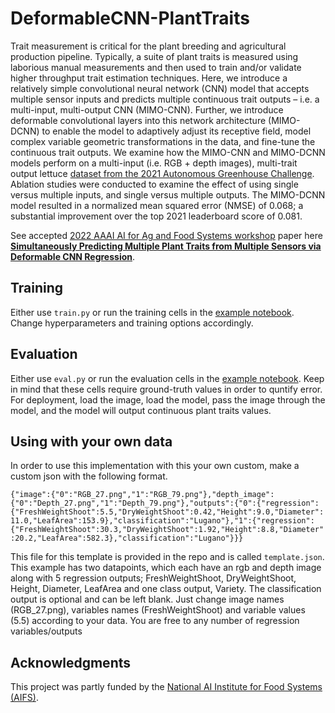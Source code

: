 # DeformableCNN-PlantTraits

Trait measurement is critical for the plant breeding and agricultural production pipeline. Typically, a suite of plant traits is measured using laborious manual measurements and then used to train and/or validate higher throughput trait estimation techniques. Here, we introduce a relatively simple convolutional neural network (CNN) model that accepts multiple sensor inputs and predicts multiple continuous trait outputs – i.e. a multi-input, multi-output CNN (MIMO-CNN). Further, we introduce deformable convolutional layers into this network architecture (MIMO-DCNN) to enable the model to adaptively adjust its receptive field, model complex variable geometric transformations in the data, and fine-tune the continuous trait outputs. We examine how the MIMO-CNN and MIMO-DCNN models perform on a multi-input (i.e. RGB + depth images), multi-trait output lettuce [dataset from the 2021 Autonomous Greenhouse Challenge](https://data.4tu.nl/articles/dataset/3rd_Autonomous_Greenhouse_Challenge_Online_Challenge_Lettuce_Images/15023088#!). Ablation studies were conducted to examine the effect of using single versus multiple inputs, and single versus multiple outputs. The MIMO-DCNN model resulted in a normalized mean squared error (NMSE) of 0.068; a substantial improvement over the top 2021 leaderboard score of 0.081.

See accepted [2022 AAAI AI for Ag and Food Systems workshop](https://aiafs-aaai2022.github.io/) paper here **[Simultaneously Predicting Multiple Plant Traits from Multiple Sensors via Deformable CNN Regression](https://arxiv.org/pdf/2112.03205.pdf)**.

## Training

Either use `train.py` or run the training cells in the [example notebook](https://colab.research.google.com/github/plant-ai-biophysics-lab/DeformableCNN-PlantTraits/blob/main/example.ipynb). Change hyperparameters and training options accordingly.


## Evaluation

Either use `eval.py` or run the evaluation cells in the [example notebook](https://colab.research.google.com/github/plant-ai-biophysics-lab/DeformableCNN-PlantTraits/blob/main/example.ipynb). Keep in mind that these cells require ground-truth values in order to quntify error. For deployment, load the image, load the model, pass the image through the model, and the model will output continuous plant traits values.

## Using with your own data
In order to use this implementation with this your own custom, make a custom json with the following format.

`{"image":{"0":"RGB_27.png","1":"RGB_79.png"},"depth_image":{"0":"Depth_27.png","1":"Depth_79.png"},"outputs":{"0":{"regression":{"FreshWeightShoot":5.5,"DryWeightShoot":0.42,"Height":9.0,"Diameter":11.0,"LeafArea":153.9},"classification":"Lugano"},"1":{"regression":{"FreshWeightShoot":30.3,"DryWeightShoot":1.92,"Height":8.8,"Diameter":20.2,"LeafArea":582.3},"classification":"Lugano"}}}`

This file for this template is provided in the repo and is called `template.json`. This example has two datapoints, which each have an rgb and depth image along with 5 regression outputs; FreshWeightShoot, DryWeightShoot, Height, Diameter, LeafArea and one class output, Variety. The classification output is optional and can be left blank. Just change image names (RGB_27.png), variables names (FreshWeightShoot) and variable values (5.5) according to your data. You are free to any number of regression variables/outputs

## Acknowledgments

This project was partly funded by the [National AI Institute for Food Systems (AIFS)](https://aifs.ucdavis.edu).
